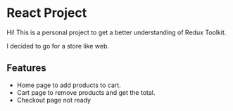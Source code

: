 # React Project

Hi! This is a personal project to get a better understanding of Redux Toolkit.

I decided to go for a store like web.

## Features
- Home page to add products to cart.
- Cart page to remove products and get the total.
- Checkout page not ready